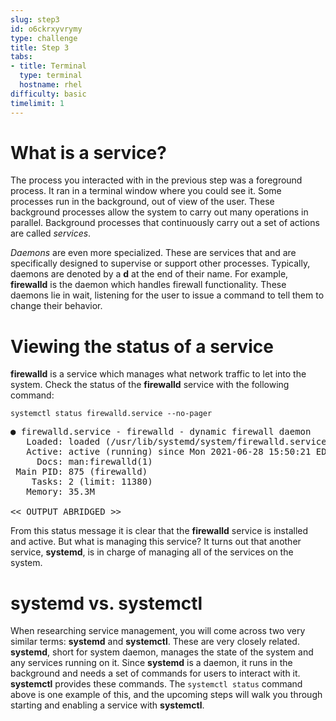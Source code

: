 ```yaml
---
slug: step3
id: o6ckrxyvrymy
type: challenge
title: Step 3
tabs:
- title: Terminal
  type: terminal
  hostname: rhel
difficulty: basic
timelimit: 1
---
```

# What is a service?

The process you interacted with in the previous step was a foreground process.
It ran in a terminal window where you could see it. Some processes run in the
background, out of view of the user. These background processes allow the
system to carry out many operations in parallel. Background processes that
continuously carry out a set of actions are called _services_.

_Daemons_ are even more specialized. These are services that
and are specifically designed to supervise or support other processes. Typically,
daemons are denoted by a __d__ at the end of their name. For example, __firewalld__
is the daemon which handles firewall functionality. These daemons lie in wait,
listening for the user to issue a command to tell them to change their behavior.

# Viewing the status of a service

__firewalld__ is a service which manages what network traffic to let into the system.
Check the status of the __firewalld__ service with the following command:

```
systemctl status firewalld.service --no-pager
```

<pre class=file>
● firewalld.service - firewalld - dynamic firewall daemon
   Loaded: loaded (/usr/lib/systemd/system/firewalld.service; enabled; vendor preset: enabled)
   Active: active (running) since Mon 2021-06-28 15:50:21 EDT; 1h 49min ago
     Docs: man:firewalld(1)
 Main PID: 875 (firewalld)
    Tasks: 2 (limit: 11380)
   Memory: 35.3M

<< OUTPUT ABRIDGED >>
</pre>

From this status message it is clear that the __firewalld__ service is installed
and active. But what is managing this service? It turns out that another service,
__systemd__, is in charge of managing all of the services on the system.

# __systemd__ vs. __systemctl__

When researching service management, you will come across two very similar terms:
__systemd__ and __systemctl__. These are very closely related.
__systemd__, short for system daemon, manages the state of the system and any
services running on it. Since __systemd__ is a daemon, it runs in the background
and needs a set of commands for users to interact with it. __systemctl__ provides
these commands. The `systemctl status` command above is one example of this,
and the upcoming steps will walk you through starting and enabling a service
with __systemctl__.
